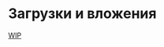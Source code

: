 # Загрузки и вложения

[WIP](../_wip_banner.part.md ':include')

<!--
Для расширения Modelines
https://marketplace.visualstudio.com/items?itemName=chrislajoie.vscode-modelines

// code: language=markdown insertSpaces=true tabSize=4
-->

